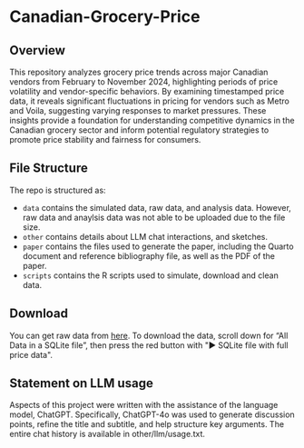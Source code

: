 # Canadian-Grocery-Price

## Overview

This repository analyzes grocery price trends across major Canadian vendors from February to November 2024, highlighting periods of price volatility and vendor-specific behaviors. By examining timestamped price data, it reveals significant fluctuations in pricing for vendors such as Metro and Voila, suggesting varying responses to market pressures. These insights provide a foundation for understanding competitive dynamics in the Canadian grocery sector and inform potential regulatory strategies to promote price stability and fairness for consumers.


## File Structure

The repo is structured as:

-   `data` contains the simulated data, raw data, and analysis data. However, raw data and anaylsis data was not able to be uploaded due to the file size.
-   `other` contains details about LLM chat interactions, and sketches.
-   `paper` contains the files used to generate the paper, including the Quarto document and reference bibliography file, as well as the PDF of the paper. 
-   `scripts` contains the R scripts used to simulate, download and clean data.

## Download
You can get raw data from [here](https://jacobfilipp.com/hammer/). To download the data, scroll down for “All Data in a SQLite file”, then press the red button with "▶ SQLite file with full price data".

## Statement on LLM usage

Aspects of this project were written with the assistance of the language model, ChatGPT. Specifically, ChatGPT-4o was used to generate discussion points, refine the title and subtitle, and help structure key arguments. The entire chat history is available in other/llm/usage.txt.
